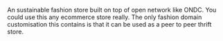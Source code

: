 An sustainable fashion store built on top of open network like ONDC. You could use this any ecommerce store really. The only fashion domain customisation this contains is that it can be used as a peer to peer thrift store.